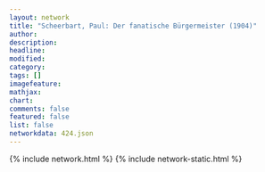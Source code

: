 ```yaml
---
layout: network
title: "Scheerbart, Paul: Der fanatische Bürgermeister (1904)"
author:
description:
headline:
modified:
category:
tags: []
imagefeature: 
mathjax: 
chart: 
comments: false
featured: false
list: false
networkdata: 424.json
---
```

{% include network.html %}
{% include network-static.html %}
